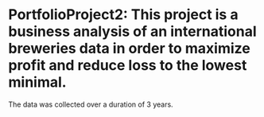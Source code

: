# PortfolioProject2: This project is a business analysis of an international breweries data in order to maximize profit and reduce loss to the lowest minimal.
The data was collected over a duration of 3 years.
